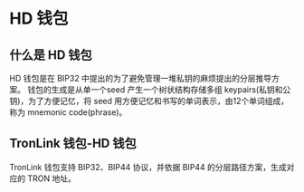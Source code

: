 # HD 钱包

## 什么是 HD 钱包
HD 钱包是在 BIP32 中提出的为了避免管理一堆私钥的麻烦提出的分层推导方案。 钱包的生成是从单一个seed 产生一个树状结构存储多组 keypairs(私钥和公钥)，为了方便记忆，将 seed 用方便记忆和书写的单词表示，由12个单词组成，称为 mnemonic code(phrase)。


## TronLink 钱包-HD 钱包
TronLink 钱包支持 BIP32、BIP44 协议，并依据 BIP44 的分层路径方案，生成对应的 TRON 地址。

